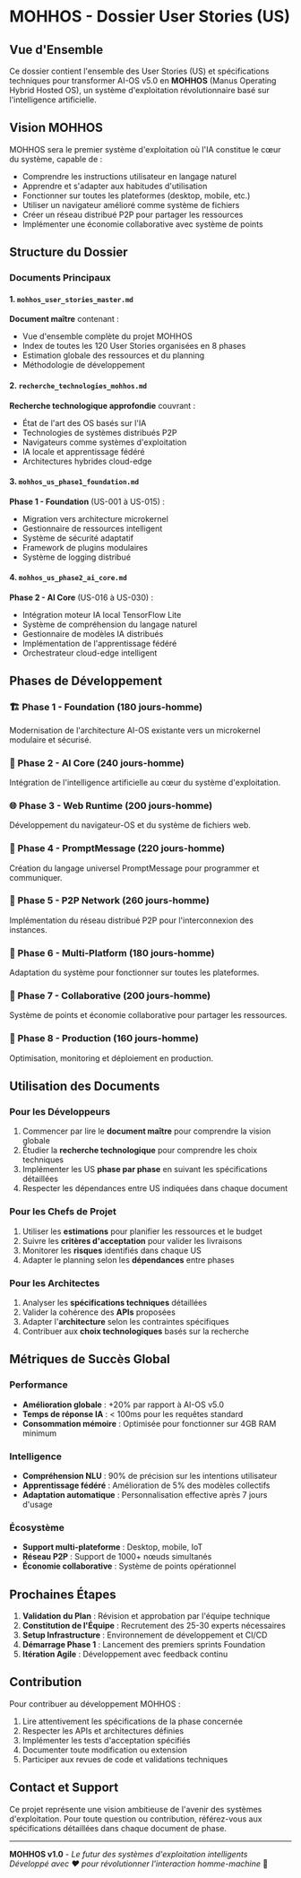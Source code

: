 # MOHHOS - Dossier User Stories (US)

## Vue d'Ensemble

Ce dossier contient l'ensemble des User Stories (US) et spécifications techniques pour transformer AI-OS v5.0 en **MOHHOS** (Manus Operating Hybrid Hosted OS), un système d'exploitation révolutionnaire basé sur l'intelligence artificielle.

## Vision MOHHOS

MOHHOS sera le premier système d'exploitation où l'IA constitue le cœur du système, capable de :
- Comprendre les instructions utilisateur en langage naturel
- Apprendre et s'adapter aux habitudes d'utilisation
- Fonctionner sur toutes les plateformes (desktop, mobile, etc.)
- Utiliser un navigateur amélioré comme système de fichiers
- Créer un réseau distribué P2P pour partager les ressources
- Implémenter une économie collaborative avec système de points

## Structure du Dossier

### Documents Principaux

#### 1. `mohhos_user_stories_master.md`
**Document maître** contenant :
- Vue d'ensemble complète du projet MOHHOS
- Index de toutes les 120 User Stories organisées en 8 phases
- Estimation globale des ressources et du planning
- Méthodologie de développement

#### 2. `recherche_technologies_mohhos.md`
**Recherche technologique approfondie** couvrant :
- État de l'art des OS basés sur l'IA
- Technologies de systèmes distribués P2P
- Navigateurs comme systèmes d'exploitation
- IA locale et apprentissage fédéré
- Architectures hybrides cloud-edge

#### 3. `mohhos_us_phase1_foundation.md`
**Phase 1 - Foundation** (US-001 à US-015) :
- Migration vers architecture microkernel
- Gestionnaire de ressources intelligent
- Système de sécurité adaptatif
- Framework de plugins modulaires
- Système de logging distribué

#### 4. `mohhos_us_phase2_ai_core.md`
**Phase 2 - AI Core** (US-016 à US-030) :
- Intégration moteur IA local TensorFlow Lite
- Système de compréhension du langage naturel
- Gestionnaire de modèles IA distribués
- Implémentation de l'apprentissage fédéré
- Orchestrateur cloud-edge intelligent

## Phases de Développement

### 🏗️ Phase 1 - Foundation (180 jours-homme)
Modernisation de l'architecture AI-OS existante vers un microkernel modulaire et sécurisé.

### 🧠 Phase 2 - AI Core (240 jours-homme)
Intégration de l'intelligence artificielle au cœur du système d'exploitation.

### 🌐 Phase 3 - Web Runtime (200 jours-homme)
Développement du navigateur-OS et du système de fichiers web.

### 💬 Phase 4 - PromptMessage (220 jours-homme)
Création du langage universel PromptMessage pour programmer et communiquer.

### 🔗 Phase 5 - P2P Network (260 jours-homme)
Implémentation du réseau distribué P2P pour l'interconnexion des instances.

### 📱 Phase 6 - Multi-Platform (180 jours-homme)
Adaptation du système pour fonctionner sur toutes les plateformes.

### 🤝 Phase 7 - Collaborative (200 jours-homme)
Système de points et économie collaborative pour partager les ressources.

### 🚀 Phase 8 - Production (160 jours-homme)
Optimisation, monitoring et déploiement en production.

## Utilisation des Documents

### Pour les Développeurs
1. Commencer par lire le **document maître** pour comprendre la vision globale
2. Étudier la **recherche technologique** pour comprendre les choix techniques
3. Implémenter les US **phase par phase** en suivant les spécifications détaillées
4. Respecter les dépendances entre US indiquées dans chaque document

### Pour les Chefs de Projet
1. Utiliser les **estimations** pour planifier les ressources et le budget
2. Suivre les **critères d'acceptation** pour valider les livraisons
3. Monitorer les **risques** identifiés dans chaque US
4. Adapter le planning selon les **dépendances** entre phases

### Pour les Architectes
1. Analyser les **spécifications techniques** détaillées
2. Valider la cohérence des **APIs** proposées
3. Adapter l'**architecture** selon les contraintes spécifiques
4. Contribuer aux **choix technologiques** basés sur la recherche

## Métriques de Succès Global

### Performance
- **Amélioration globale** : +20% par rapport à AI-OS v5.0
- **Temps de réponse IA** : < 100ms pour les requêtes standard
- **Consommation mémoire** : Optimisée pour fonctionner sur 4GB RAM minimum

### Intelligence
- **Compréhension NLU** : 90% de précision sur les intentions utilisateur
- **Apprentissage fédéré** : Amélioration de 5% des modèles collectifs
- **Adaptation automatique** : Personnalisation effective après 7 jours d'usage

### Écosystème
- **Support multi-plateforme** : Desktop, mobile, IoT
- **Réseau P2P** : Support de 1000+ nœuds simultanés
- **Économie collaborative** : Système de points opérationnel

## Prochaines Étapes

1. **Validation du Plan** : Révision et approbation par l'équipe technique
2. **Constitution de l'Équipe** : Recrutement des 25-30 experts nécessaires
3. **Setup Infrastructure** : Environnement de développement et CI/CD
4. **Démarrage Phase 1** : Lancement des premiers sprints Foundation
5. **Itération Agile** : Développement avec feedback continu

## Contribution

Pour contribuer au développement MOHHOS :
1. Lire attentivement les spécifications de la phase concernée
2. Respecter les APIs et architectures définies
3. Implémenter les tests d'acceptation spécifiés
4. Documenter toute modification ou extension
5. Participer aux revues de code et validations techniques

## Contact et Support

Ce projet représente une vision ambitieuse de l'avenir des systèmes d'exploitation. Pour toute question ou contribution, référez-vous aux spécifications détaillées dans chaque document de phase.

---

**MOHHOS v1.0** - *Le futur des systèmes d'exploitation intelligents*  
*Développé avec ❤️ pour révolutionner l'interaction homme-machine* 🤖

